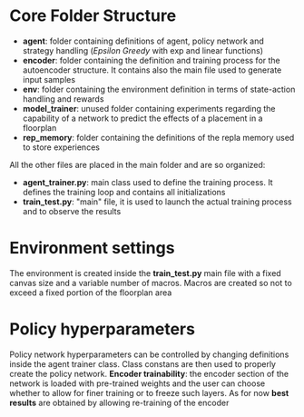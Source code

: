 # Core Folder Structure
- **agent**: folder containing definitions of agent, policy network and strategy handling (*Epsilon Greedy* with exp and linear functions)
- **encoder**: folder containing the definition and training process for the autoencoder structure. It contains also the main file used to generate input samples
- **env**: folder containing the environment definition in terms of state-action handling and rewards
- **model_trainer**: unused folder containing experiments regarding the capability of a network to predict the effects of a placement in a floorplan
- **rep_memory**: folder containing the definitions of the repla memory used to store experiences

All the other files are placed in the main folder and are so organized:
- **agent_trainer.py**: main class used to define the training process. It defines the training loop and contains all initializations
- **train_test.py**: "main" file, it is used to launch the actual training process and to observe the results

# Environment settings
The environment is created inside the **train_test.py** main file with a fixed canvas size and a variable number of macros. Macros are created so not to exceed a fixed portion of the floorplan area

# Policy hyperparameters
Policy network hyperparameters can be controlled by changing definitions inside the agent trainer class. Class constans are then used to properly create the policy network.
**Encoder trainability**: the encoder section of the network is loaded with pre-trained weights and the user can choose whether to allow for finer training or to freeze such layers. As for now **best results** are obtained by allowing re-training of the encoder